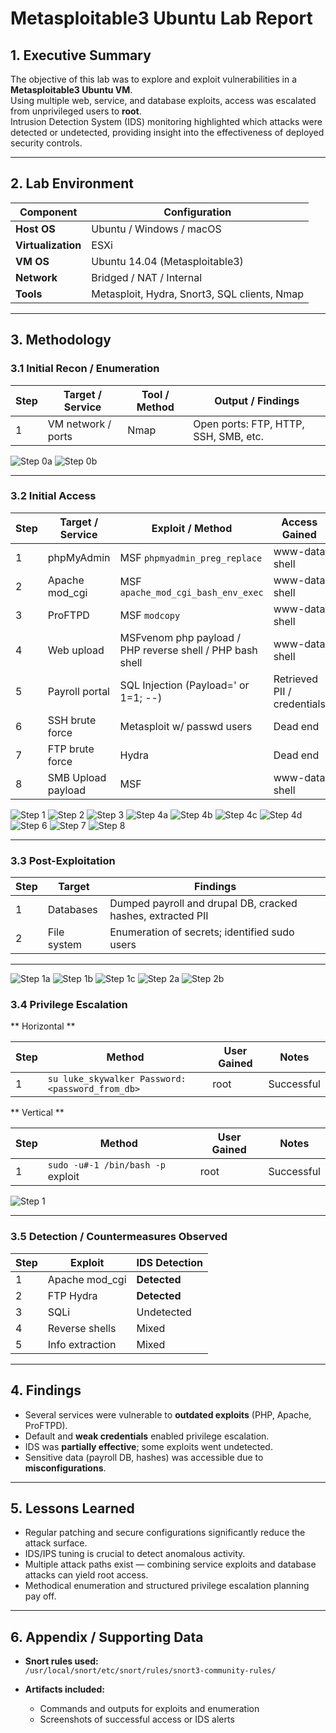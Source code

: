 # Metasploitable3 Ubuntu Lab Report

## 1. Executive Summary
The objective of this lab was to explore and exploit vulnerabilities in a **Metasploitable3 Ubuntu VM**.  
Using multiple web, service, and database exploits, access was escalated from unprivileged users to **root**.  
Intrusion Detection System (IDS) monitoring highlighted which attacks were detected or undetected, providing insight into the effectiveness of deployed security controls.

---

## 2. Lab Environment

| Component       | Configuration                          |
|-----------------|----------------------------------------|
| **Host OS**     | Ubuntu / Windows / macOS              |
| **Virtualization** | ESXi                               |
| **VM OS**       | Ubuntu 14.04 (Metasploitable3)         |
| **Network**     | Bridged / NAT / Internal               |
| **Tools**       | Metasploit, Hydra, Snort3, SQL clients, Nmap |

---

## 3. Methodology

### 3.1 Initial Recon / Enumeration

| Step | Target / Service | Tool / Method | Output / Findings          |
|------|------------------|---------------|----------------------------|
| 1    | VM network / ports | Nmap        | Open ports: FTP, HTTP, SSH, SMB, etc. |

![Step 0a](assets/ping_detected.png)
![Step 0b](assets/detected_scan.png)

---

### 3.2 Initial Access

| Step | Target / Service | Exploit / Method | Access Gained | IDS Detection |
|------|------------------|------------------|---------------|---------------|
| 1    | phpMyAdmin       | MSF `phpmyadmin_preg_replace` | www-data shell | Undetected |
| 2    | Apache mod_cgi   | MSF `apache_mod_cgi_bash_env_exec` | www-data shell | **Detected** |
| 3    | ProFTPD          | MSF `modcopy`   | www-data shell     | Undetected |
| 4    | Web upload       | MSFvenom php payload / PHP reverse shell / PHP bash shell | www-data shell | Detected / Undetected |
| 5    | Payroll portal   | SQL Injection (Payload=' or 1=1; --)   | Retrieved PII / credentials | Undetected |
| 6    | SSH brute force  | Metasploit w/ passwd users | Dead end | Undetected |
| 7    | FTP brute force  | Hydra           | Dead end      | **Detected** |
| 8    | SMB Upload payload | MSF           | www-data shell      | **Detected** |


![Step 1](assets/phpmyadmin_reg_undetected.png)
![Step 2](assets/apache_mod_cgi_detected.png)
![Step 3](assets/proftpd_modcopy_undetected.png)
![Step 4a](assets/msfvenom_payload_revshell_posted_undetected.png)
![Step 4b](assets/php_bash_undetected.png)
![Step 4c](assets/unencrypted_php_rshell_detected.png)
![Step 4d](assets/id_interactive_reverse_shell_detected.png)
![Step 6](assets/bruteforce_undetected.png)
![Step 7](assets/bruteforce_ftp_detected.png)
![Step 8](assets/exploit_smb_php_undetected.png)

---


### 3.3 Post-Exploitation

| Step | Target       | Findings |
|------|--------------|----------|
| 1    | Databases    | Dumped payroll and drupal DB, cracked hashes, extracted PII |
| 2    | File system  | Enumeration of secrets; identified sudo users    |

---

![Step 1a](assets/db_enumeration_undetected.png)
![Step 1b](assets/database_dump.png)
![Step 1c](assets/Extraction_of_db_detected.png)
![Step 2a](assets/secret_manual_enumeration_detected.png)
![Step 2b](assets/exploit_enumeration_detected.png)


### 3.4 Privilege Escalation

** Horizontal **


| Step | Method                              | User Gained | Notes        |
|------|--------------------------------------|-------------|--------------|
| 1    | `su luke_skywalker Password: <password_from_db>`  | root        | Successful   |


** Vertical **

| Step | Method                              | User Gained | Notes        |
|------|--------------------------------------|-------------|--------------|
| 1    | `sudo -u#-1 /bin/bash -p` exploit   | root        | Successful   |

![Step 1](assets/vertical_escalation.png)


---

### 3.5 Detection / Countermeasures Observed

| Step | Exploit        | IDS Detection |
|------|----------------|---------------|
| 1    | Apache mod_cgi | **Detected**  |
| 2    | FTP Hydra      | **Detected**  |
| 3    | SQLi           | Undetected    |
| 4    | Reverse shells | Mixed         |
| 5    | Info extraction | Mixed         |



---

## 4. Findings

- Several services were vulnerable to **outdated exploits** (PHP, Apache, ProFTPD).  
- Default and **weak credentials** enabled privilege escalation.  
- IDS was **partially effective**; some exploits went undetected.  
- Sensitive data (payroll DB, hashes) was accessible due to **misconfigurations**.  

---

## 5. Lessons Learned

- Regular patching and secure configurations significantly reduce the attack surface.  
- IDS/IPS tuning is crucial to detect anomalous activity.  
- Multiple attack paths exist — combining service exploits and database attacks can yield root access.  
- Methodical enumeration and structured privilege escalation planning pay off.  

---

## 6. Appendix / Supporting Data

- **Snort rules used:**  
  `/usr/local/snort/etc/snort/rules/snort3-community-rules/`  

- **Artifacts included:**  
  - Commands and outputs for exploits and enumeration  
  - Screenshots of successful access or IDS alerts  



